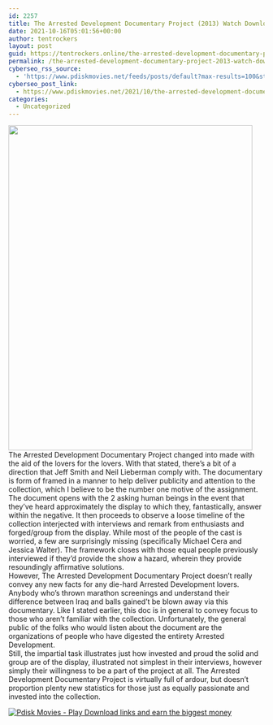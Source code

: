 ```yaml
---
id: 2257
title: The Arrested Development Documentary Project (2013) Watch Download pdisk Movie
date: 2021-10-16T05:01:56+00:00
author: tentrockers
layout: post
guid: https://tentrockers.online/the-arrested-development-documentary-project-2013-watch-download-pdisk-movie/
permalink: /the-arrested-development-documentary-project-2013-watch-download-pdisk-movie/
cyberseo_rss_source:
  - 'https://www.pdiskmovies.net/feeds/posts/default?max-results=100&start-index=1'
cyberseo_post_link:
  - https://www.pdiskmovies.net/2021/10/the-arrested-development-documentary.html
categories:
  - Uncategorized
---
```

<div class="separator">
  <a href="https://blogger.googleusercontent.com/img/a/AVvXsEiSSq5aHTaMifFKpF2EWO_nACNLdJgWlDvlvaKwo0iO9rEDr5Ae2fmWCByJZZ1USk8yF8dieNNnxFvAAfSeNAYD_x086Yuh14AEys1WSDbBZAe0Sian9M6uQ3Cf2JkQUVj35GK5HLdJu4mZuMZD3n3OuLMqhFRC0-xx5iX7OvKfNz4qwqScYVQvR4En=s500"><img loading="lazy" border="0" data-original-height="500" data-original-width="375" height="640" src="https://blogger.googleusercontent.com/img/a/AVvXsEiSSq5aHTaMifFKpF2EWO_nACNLdJgWlDvlvaKwo0iO9rEDr5Ae2fmWCByJZZ1USk8yF8dieNNnxFvAAfSeNAYD_x086Yuh14AEys1WSDbBZAe0Sian9M6uQ3Cf2JkQUVj35GK5HLdJu4mZuMZD3n3OuLMqhFRC0-xx5iX7OvKfNz4qwqScYVQvR4En=w480-h640" width="480" /></a>
</div>



<div>
  <div>
    <span>The Arrested Development Documentary Project changed into made with the aid of the lovers for the lovers. With that stated, there’s a bit of a direction that Jeff Smith and Neil Lieberman comply with. The documentary is form of framed in a manner to help deliver publicity and attention to the collection, which I believe to be the number one motive of the assignment.</span>
  </div>
  
  <div>
    <span>The document opens with the 2 asking human beings in the event that they’ve heard approximately the display to which they, fantastically, answer within the negative. It then proceeds to observe a loose timeline of the collection interjected with interviews and remark from enthusiasts and forged/group from the display. While most of the people of the cast is worried, a few are surprisingly missing (specifically Michael Cera and Jessica Walter). The framework closes with those equal people previously interviewed if they’d provide the show a hazard, wherein they provide resoundingly affirmative solutions.</span>
  </div>
  
  <div>
    <span>However, The Arrested Development Documentary Project doesn’t really convey any new facts for any die-hard Arrested Development lovers. Anybody who’s thrown marathon screenings and understand their difference between Iraq and balls gained’t be blown away via this documentary. Like I stated earlier, this doc is in general to convey focus to those who aren’t familiar with the collection. Unfortunately, the general public of the folks who would listen about the document are the organizations of people who have digested the entirety Arrested Development.</span>
  </div>
  
  <div>
    <span>Still, the impartial task illustrates just how invested and proud the solid and group are of the display, illustrated not simplest in their interviews, however simply their willingness to be a part of the project at all. The Arrested Development Documentary Project is virtually full of ardour, but doesn’t proportion plenty new statistics for those just as equally passionate and invested into the collection.</span>
  </div>
</div>

[![](https://1.bp.blogspot.com/-a93bp85aB6g/YUXjACCiX3I/AAAAAAAAbQE/GHmPI7h0af0tqn6tYzd0cdrDv9Hu9LUSACLcBGAsYHQ/s16000/Play_it_New-removebg-preview.png "Pdisk Movies - Play Download links and earn the biggest money")](https://pdisklink.com/1/bnYybWtsMDAxN2ls?dn=1)